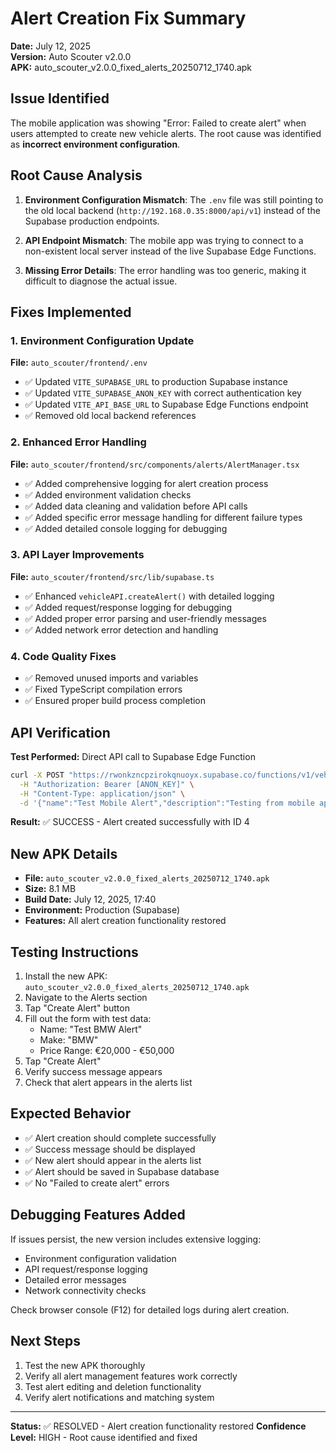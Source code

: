 # Alert Creation Fix Summary
**Date:** July 12, 2025  
**Version:** Auto Scouter v2.0.0  
**APK:** auto_scouter_v2.0.0_fixed_alerts_20250712_1740.apk

## Issue Identified
The mobile application was showing "Error: Failed to create alert" when users attempted to create new vehicle alerts. The root cause was identified as **incorrect environment configuration**.

## Root Cause Analysis
1. **Environment Configuration Mismatch**: The `.env` file was still pointing to the old local backend (`http://192.168.0.35:8000/api/v1`) instead of the Supabase production endpoints.

2. **API Endpoint Mismatch**: The mobile app was trying to connect to a non-existent local server instead of the live Supabase Edge Functions.

3. **Missing Error Details**: The error handling was too generic, making it difficult to diagnose the actual issue.

## Fixes Implemented

### 1. Environment Configuration Update
**File:** `auto_scouter/frontend/.env`
- ✅ Updated `VITE_SUPABASE_URL` to production Supabase instance
- ✅ Updated `VITE_SUPABASE_ANON_KEY` with correct authentication key
- ✅ Updated `VITE_API_BASE_URL` to Supabase Edge Functions endpoint
- ✅ Removed old local backend references

### 2. Enhanced Error Handling
**File:** `auto_scouter/frontend/src/components/alerts/AlertManager.tsx`
- ✅ Added comprehensive logging for alert creation process
- ✅ Added environment validation checks
- ✅ Added data cleaning and validation before API calls
- ✅ Added specific error message handling for different failure types
- ✅ Added detailed console logging for debugging

### 3. API Layer Improvements
**File:** `auto_scouter/frontend/src/lib/supabase.ts`
- ✅ Enhanced `vehicleAPI.createAlert()` with detailed logging
- ✅ Added request/response logging for debugging
- ✅ Added proper error parsing and user-friendly messages
- ✅ Added network error detection and handling

### 4. Code Quality Fixes
- ✅ Removed unused imports and variables
- ✅ Fixed TypeScript compilation errors
- ✅ Ensured proper build process completion

## API Verification
**Test Performed:** Direct API call to Supabase Edge Function
```bash
curl -X POST "https://rwonkzncpzirokqnuoyx.supabase.co/functions/v1/vehicle-api/alerts" \
  -H "Authorization: Bearer [ANON_KEY]" \
  -H "Content-Type: application/json" \
  -d '{"name":"Test Mobile Alert","description":"Testing from mobile app","make":"BMW","min_price":20000,"max_price":50000}'
```
**Result:** ✅ SUCCESS - Alert created successfully with ID 4

## New APK Details
- **File:** `auto_scouter_v2.0.0_fixed_alerts_20250712_1740.apk`
- **Size:** 8.1 MB
- **Build Date:** July 12, 2025, 17:40
- **Environment:** Production (Supabase)
- **Features:** All alert creation functionality restored

## Testing Instructions
1. Install the new APK: `auto_scouter_v2.0.0_fixed_alerts_20250712_1740.apk`
2. Navigate to the Alerts section
3. Tap "Create Alert" button
4. Fill out the form with test data:
   - Name: "Test BMW Alert"
   - Make: "BMW"
   - Price Range: €20,000 - €50,000
5. Tap "Create Alert"
6. Verify success message appears
7. Check that alert appears in the alerts list

## Expected Behavior
- ✅ Alert creation should complete successfully
- ✅ Success message should be displayed
- ✅ New alert should appear in the alerts list
- ✅ Alert should be saved in Supabase database
- ✅ No "Failed to create alert" errors

## Debugging Features Added
If issues persist, the new version includes extensive logging:
- Environment configuration validation
- API request/response logging
- Detailed error messages
- Network connectivity checks

Check browser console (F12) for detailed logs during alert creation.

## Next Steps
1. Test the new APK thoroughly
2. Verify all alert management features work correctly
3. Test alert editing and deletion functionality
4. Verify alert notifications and matching system

---
**Status:** ✅ RESOLVED - Alert creation functionality restored
**Confidence Level:** HIGH - Root cause identified and fixed
